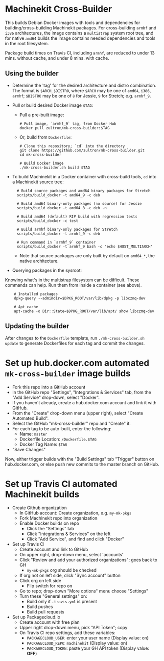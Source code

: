 # Machinekit Cross-Builder

This builds Debian Docker images with tools and dependencies for
building/cross-building Machinekit packages.  For cross-building
`armhf` and `i386` architectures, the image contains a `multistrap`
system root tree, and for native `amd64` builds the image contains
needed dependencies and tools in the root filesystem.

Package build times on Travis CI, including `armhf`, are reduced to
under 13 mins. without cache, and under 8 mins. with cache.

## Using the builder

- Determine the 'tag' for the desired architecture and distro
  combination.  The format is `$ARCH_$DISTRO`, where `$ARCH` may be
  one of `amd64`, `i386`, `armhf`; `$DISTRO` may be one of
  `8` for Jessie, `9` for Stretch; e.g. `armhf_9`.

- Pull or build desired Docker image `$TAG`:

  - Pull a pre-built image:

        # Pull image, `armhf_9` tag, from Docker Hub
        docker pull zultron/mk-cross-builder:$TAG

  - Or, build from `Dockerfile`:

        # Clone this repository; `cd` into the directory
        git clone https://github.com/zultron/mk-cross-builder.git
        cd mk-cross-builder

        # Build Docker image
        ./mk-cross-builder.sh build $TAG

- To build Machinekit in a Docker container with cross-build tools,
  `cd` into a Machinekit source tree:

        # Build source packages and amd64 binary packages for Stretch
		scripts/build_docker -t amd64_9 -c deb

		# Build amd64 binary-only packages (no source) for Jessie
		scripts/build_docker -t amd64_8 -c deb -n

		# Build amd64 (default) RIP build with regression tests
		scripts/build_docker -c test

		# Build armhf binary-only packages for Stretch
		scripts/build_docker -t armhf_9 -c deb

		# Run command in `armhf_9` container
		scripts/build_docker -t armhf_9 bash -c 'echo $HOST_MULTIARCH'

	- Note that source packages are only built by default on
      `amd64_*`, the native architecture.

- Querying packages in the sysroot:

Knowing what's in the multistrap filesystem can be difficult.  These
commands can help.  Run them from inside a container (see above).

        # Installed packages
        dpkg-query --admindir=$DPKG_ROOT/var/lib/dpkg -p libczmq-dev

        # Apt cache
        apt-cache -o Dir::State=$DPKG_ROOT/var/lib/apt/ show libczmq-dev


## Updating the builder

After changes to the `Dockerfile` template, run `./mk-cross-builder.sh
update` to generate Dockerfiles for each tag and commit the changes.

# Set up hub.docker.com automated `mk-cross-builder` image builds

- Fork this repo into a GitHub account
- In the GitHub repo "Settings", "Integrations & Services" tab, from
  the "Add Service" drop-down, select "Docker".
- If you haven't already, create a hub.docker.com account and link it
  with GitHub.
- From the "Create" drop-down menu (upper right), select "Create
  Automated Build".
- Select the GitHub "mk-cross-builder" repo and "Create" it.
- For each tag to be auto-built, enter the following:
  - Name: `master`
  - Dockerfile Location:  `/Dockerfile.$TAG`
  - Docker Tag Name: `$TAG`
- "Save Changes"

Now, either trigger builds with the "Build Settings" tab "Trigger"
button on hub.docker.com, or else push new commits to the master
branch on GitHub.

# Set up Travis CI automated Machinekit builds

- Create Github organization
  - In GitHub account:  Create organization, e.g. `my-mk-pkgs`
  - Fork Machinekit repo into organization
  - Enable Docker builds on repo
	- Click the "Settings" tab
	- Click "Integrations & Services" on the left
	- Click "Add Service", and find and click "Docker"
- Set up Travis CI
  - Create account and link to GitHub
  - On upper right, drop-down menu, select 'accounts'
  - Click "Review and add your authorized organizations"; goes back to GH
    - `my-mk-pkgs` org should be checked
  - If org not on left side, click "Sync account" button
  - Click org on left side
	- Flip switch for repo on
  - Go to repo; drop-down "More options" menu choose "Settings"
  - Turn these "General settings" on:
	- Build only if `.travis.yml` is present
	- Build pushes
	- Build pull requests
- Set up Packagecloud.io
  - Create account with free plan
  - Upper right drop-down menu, pick "API Token"; copy
  - On Travis CI repo settings, add these variables:
	- `PACKAGECLOUD_USER`:  enter your user name  (Display value: on)
	- `PACKAGECLOUD_REPO`:  `machinekit` (Display value: on)
	- `PACKAGECLOUD_TOKEN`:  paste your GH API token  (Display value: **OFF**)
